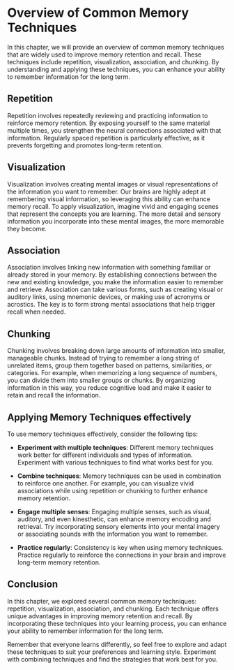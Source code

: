 Overview of Common Memory Techniques
===============================================

In this chapter, we will provide an overview of common memory techniques that are widely used to improve memory retention and recall. These techniques include repetition, visualization, association, and chunking. By understanding and applying these techniques, you can enhance your ability to remember information for the long term.

Repetition
----------

Repetition involves repeatedly reviewing and practicing information to reinforce memory retention. By exposing yourself to the same material multiple times, you strengthen the neural connections associated with that information. Regularly spaced repetition is particularly effective, as it prevents forgetting and promotes long-term retention.

Visualization
-------------

Visualization involves creating mental images or visual representations of the information you want to remember. Our brains are highly adept at remembering visual information, so leveraging this ability can enhance memory recall. To apply visualization, imagine vivid and engaging scenes that represent the concepts you are learning. The more detail and sensory information you incorporate into these mental images, the more memorable they become.

Association
-----------

Association involves linking new information with something familiar or already stored in your memory. By establishing connections between the new and existing knowledge, you make the information easier to remember and retrieve. Association can take various forms, such as creating visual or auditory links, using mnemonic devices, or making use of acronyms or acrostics. The key is to form strong mental associations that help trigger recall when needed.

Chunking
--------

Chunking involves breaking down large amounts of information into smaller, manageable chunks. Instead of trying to remember a long string of unrelated items, group them together based on patterns, similarities, or categories. For example, when memorizing a long sequence of numbers, you can divide them into smaller groups or chunks. By organizing information in this way, you reduce cognitive load and make it easier to retain and recall the information.

Applying Memory Techniques effectively
--------------------------------------

To use memory techniques effectively, consider the following tips:

* **Experiment with multiple techniques**: Different memory techniques work better for different individuals and types of information. Experiment with various techniques to find what works best for you.

* **Combine techniques**: Memory techniques can be used in combination to reinforce one another. For example, you can visualize vivid associations while using repetition or chunking to further enhance memory retention.

* **Engage multiple senses**: Engaging multiple senses, such as visual, auditory, and even kinesthetic, can enhance memory encoding and retrieval. Try incorporating sensory elements into your mental imagery or associating sounds with the information you want to remember.

* **Practice regularly**: Consistency is key when using memory techniques. Practice regularly to reinforce the connections in your brain and improve long-term memory retention.

Conclusion
----------

In this chapter, we explored several common memory techniques: repetition, visualization, association, and chunking. Each technique offers unique advantages in improving memory retention and recall. By incorporating these techniques into your learning process, you can enhance your ability to remember information for the long term.

Remember that everyone learns differently, so feel free to explore and adapt these techniques to suit your preferences and learning style. Experiment with combining techniques and find the strategies that work best for you.
